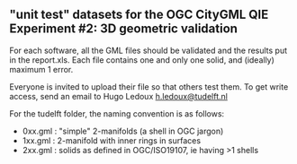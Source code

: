 ## "unit test" datasets for the OGC CityGML QIE Experiment #2: 3D geometric validation

For each software, all the GML files should be validated and the results put in the report.xls. Each file contains one and only one solid, and (ideally) maximum 1 error.

Everyone is invited to upload their file so that others test them. To get write access, send an email to Hugo Ledoux <h.ledoux@tudelft.nl>


For the tudelft folder, the naming convention is as follows:

  * 0xx.gml : "simple" 2-manifolds (a shell in OGC jargon)
  * 1xx.gml : 2-manifold with inner rings in surfaces
  * 2xx.gml : solids as defined in OGC/ISO19107, ie having >1 shells
